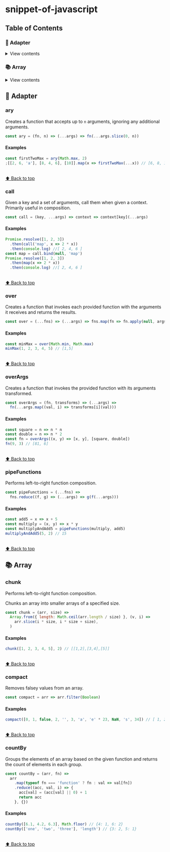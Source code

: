 # snippet-of-javascript

## Table of Contents

### 🔌 Adapter

<details>
<summary>View contents</summary>

* [`ary`](#ary)
* [`call`](#call)
* [`over`](#over)
* [`overArgs`](#overArgs)
* [`pipeFunctions`](#pipeFunctions)

</details>

### 📚 Array

<details>
<summary>View contents</summary>

* [`chunk`](#chunk)
* [`compact`](#compact)
* [`countBy`](#countBy)

</details>

## 🔌 Adapter

### ary

Creates a function that accepts up to `n` arguments, ignoring any additional arguments.

```js
const ary = (fn, n) => (...args) => fn(...args.slice(0, n))
```

#### Examples

```js
const firstTwoMax = ary(Math.max, 2)
;[[2, 6, 'a'], [8, 4, 6], [10]].map(x => firstTwoMax(...x)) // [6, 8, 10]
```

<br>[⬆ Back to top](#table-of-contents)

### call

Given a key and a set of arguments, call them when given a context. Primarily useful in composition.

```js
const call = (key, ...args) => context => context[key](...args)
```

#### Examples

```js
Promise.resolve([1, 2, 3])
  .then(call('map', x => 2 * x))
  .then(console.log) //[ 2, 4, 6 ]
const map = call.bind(null, 'map')
Promise.resolve([1, 2, 3])
  .then(map(x => 2 * x))
  .then(console.log) //[ 2, 4, 6 ]
```

<br>[⬆ Back to top](#table-of-contents)

### over

Creates a function that invokes each provided function with the arguments it receives and returns the results.

```js
const over = (...fns) => (...args) => fns.map(fn => fn.apply(null, args))
```

#### Examples

```js
const minMax = over(Math.min, Math.max)
minMax(1, 2, 3, 4, 5) // [1,5]
```

<br>[⬆ Back to top](#table-of-contents)

### overArgs

Creates a function that invokes the provided function with its arguments transformed.

```js
const overArgs = (fn, transforms) => (...args) =>
  fn(...args.map((val, i) => transforms[i](val)))
```

#### Examples

```js
const square = n => n * n
const double = n => n * 2
const fn = overArgs((x, y) => [x, y], [square, double])
fn(9, 3) // [81, 6]
```

<br>[⬆ Back to top](#table-of-contents)

### pipeFunctions

Performs left-to-right function composition.

```js
const pipeFunctions = (...fns) =>
  fns.reduce((f, g) => (...args) => g(f(...args)))
```

#### Examples

```js
const add5 = x => x + 5
const multiply = (x, y) => x * y
const multiplyAndAdd5 = pipeFunctions(multiply, add5)
multiplyAndAdd5(5, 2) // 15
```

<br>[⬆ Back to top](#table-of-contents)

## 📚 Array

### chunk

Performs left-to-right function composition.

Chunks an array into smaller arrays of a specified size.

```js
const chunk = (arr, size) =>
  Array.from({ length: Math.ceil(arr.length / size) }, (v, i) =>
    arr.slice(i * size, i * size + size),
  )
```

#### Examples

```js
chunk([1, 2, 3, 4, 5], 2) // [[1,2],[3,4],[5]]
```

<br>[⬆ Back to top](#table-of-contents)

### compact

Removes falsey values from an array.

```js
const compact = arr => arr.filter(Boolean)
```

#### Examples

```js
compact([0, 1, false, 2, '', 3, 'a', 'e' * 23, NaN, 's', 34]) // [ 1, 2, 3, 'a', 's', 34 ]
```

<br>[⬆ Back to top](#table-of-contents)

### countBy

Groups the elements of an array based on the given function and returns the count of elements in each group.

```js
const countBy = (arr, fn) =>
  arr
    .map(typeof fn === 'function' ? fn : val => val[fn])
    .reduce((acc, val, i) => {
      acc[val] = (acc[val] || 0) + 1
      return acc
    }, {})
```

#### Examples

```js
countBy([6.1, 4.2, 6.3], Math.floor) // {4: 1, 6: 2}
countBy(['one', 'two', 'three'], 'length') // {3: 2, 5: 1}
```

<br>[⬆ Back to top](#table-of-contents)
